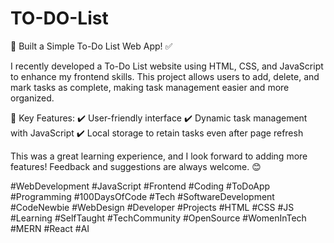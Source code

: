 # TO-DO-List
🚀 Built a Simple To-Do List Web App! ✅

I recently developed a To-Do List website using HTML, CSS, and JavaScript to enhance my frontend skills. This project allows users to add, delete, and mark tasks as complete, making task management easier and more organized.

🔹 Key Features:
✔️ User-friendly interface
✔️ Dynamic task management with JavaScript
✔️ Local storage to retain tasks even after page refresh

This was a great learning experience, and I look forward to adding more features! Feedback and suggestions are always welcome. 😊

#WebDevelopment #JavaScript #Frontend #Coding #ToDoApp #Programming #100DaysOfCode #Tech #SoftwareDevelopment #CodeNewbie #WebDesign #Developer #Projects #HTML #CSS #JS #Learning #SelfTaught #TechCommunity #OpenSource #WomenInTech #MERN #React #AI













